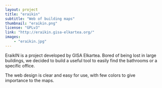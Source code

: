 ```yaml
---
layout: project
title: "eraikin"
subtitle: "Web of building maps"
thumbnail: "eraikin.png"
license: "GPLv3"
link: "http://eraikin.gisa-elkartea.org/"
images:
    - "eraikin.jpg"
---
```


EraikIN is a project developed by GISA Elkartea. Bored of being lost in large buildings, we decided to build a useful tool to easily find the bathrooms or a specific office.

The web design is clear and easy for use, with few colors to give importance to the maps.
